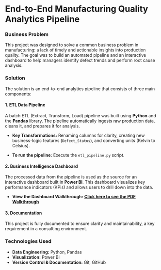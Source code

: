 # End-to-End Manufacturing Quality Analytics Pipeline

### Business Problem
This project was designed to solve a common business problem in manufacturing: a lack of timely and actionable insights into production quality. The goal was to build an automated pipeline and an interactive dashboard to help managers identify defect trends and perform root cause analysis.

### Solution
The solution is an end-to-end analytics pipeline that consists of three main components:

#### 1. ETL Data Pipeline
A batch ETL (Extract, Transform, Load) pipeline was built using **Python** and the **Pandas** library. The pipeline automatically ingests raw production data, cleans it, and prepares it for analysis.

* **Key Transformations:** Renaming columns for clarity, creating new business-logic features (`Defect_Status`), and converting units (Kelvin to Celsius).

* **To run the pipeline:** Execute the `etl_pipeline.py` script.

#### 2. Business Intelligence Dashboard
The processed data from the pipeline is used as the source for an interactive dashboard built in **Power BI**. This dashboard visualizes key performance indicators (KPIs) and allows users to drill down into the data.

* **View the Dashboard Walkthrough:** [**Click here to see the PDF Walkthrough**](./Ravi_Bisht_Deloitte_Project_Dashboard_Walkthrough.pdf) 

#### 3. Documentation
This project is fully documented to ensure clarity and maintainability, a key requirement in a consulting environment.

### Technologies Used
- **Data Engineering:** Python, Pandas
- **Visualization:** Power BI
- **Version Control & Documentation:** Git, GitHub

